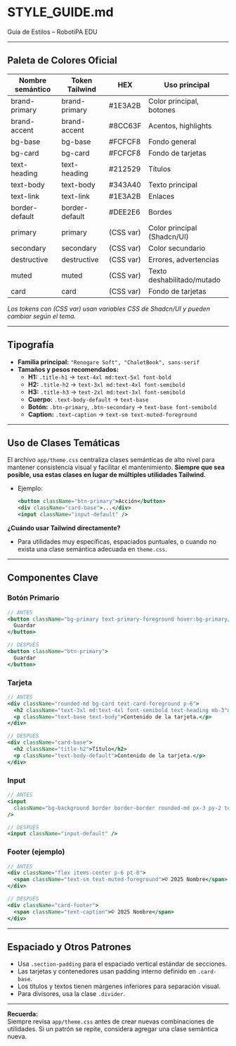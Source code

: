 # STYLE_GUIDE.md

Guía de Estilos – RobotiPA EDU

---

## Paleta de Colores Oficial

| Nombre semántico      | Token Tailwind         | HEX         | Uso principal                |
|-----------------------|-----------------------|-------------|------------------------------|
| brand-primary         | brand-primary         | #1E3A2B     | Color principal, botones     |
| brand-accent          | brand-accent          | #8CC63F     | Acentos, highlights          |
| bg-base               | bg-base               | #FCFCF8     | Fondo general                |
| bg-card               | bg-card               | #FCFCF8     | Fondo de tarjetas            |
| text-heading          | text-heading          | #212529     | Títulos                      |
| text-body             | text-body             | #343A40     | Texto principal              |
| text-link             | text-link             | #1E3A2B     | Enlaces                      |
| border-default        | border-default        | #DEE2E6     | Bordes                       |
| primary               | primary               | (CSS var)   | Color principal (Shadcn/UI)  |
| secondary             | secondary             | (CSS var)   | Color secundario             |
| destructive           | destructive           | (CSS var)   | Errores, advertencias        |
| muted                 | muted                 | (CSS var)   | Texto deshabilitado/mutado   |
| card                  | card                  | (CSS var)   | Fondo de tarjetas            |

*Los tokens con (CSS var) usan variables CSS de Shadcn/UI y pueden cambiar según el tema.*

---

## Tipografía

- **Familia principal:** `"Renogare Soft", "ChaletBook", sans-serif`
- **Tamaños y pesos recomendados:**
  - **H1:** `.title-h1` → `text-4xl md:text-5xl font-bold`
  - **H2:** `.title-h2` → `text-3xl md:text-4xl font-semibold`
  - **H3:** `.title-h3` → `text-2xl md:text-3xl font-semibold`
  - **Cuerpo:** `.text-body-default` → `text-base`
  - **Botón:** `.btn-primary`, `.btn-secondary` → `text-base font-semibold`
  - **Caption:** `.text-caption` → `text-sm text-muted-foreground`

---

## Uso de Clases Temáticas

El archivo `app/theme.css` centraliza clases semánticas de alto nivel para mantener consistencia visual y facilitar el mantenimiento. **Siempre que sea posible, usa estas clases en lugar de múltiples utilidades Tailwind.**

- Ejemplo:  
  ```jsx
  <button className="btn-primary">Acción</button>
  <div className="card-base">...</div>
  <input className="input-default" />
  ```

**¿Cuándo usar Tailwind directamente?**
- Para utilidades muy específicas, espaciados puntuales, o cuando no exista una clase semántica adecuada en `theme.css`.

---

## Componentes Clave

### Botón Primario
```jsx
// ANTES
<button className="bg-primary text-primary-foreground hover:bg-primary/90 rounded-md px-6 py-3 text-base font-semibold">
  Guardar
</button>

// DESPUÉS
<button className="btn-primary">
  Guardar
</button>
```

### Tarjeta
```jsx
// ANTES
<div className="rounded-md bg-card text-card-foreground p-6">
  <h2 className="text-3xl md:text-4xl font-semibold text-heading mb-3">Título</h2>
  <p className="text-base text-body">Contenido de la tarjeta.</p>
</div>

// DESPUÉS
<div className="card-base">
  <h2 className="title-h2">Título</h2>
  <p className="text-body-default">Contenido de la tarjeta.</p>
</div>
```

### Input
```jsx
// ANTES
<input
  className="bg-background border border-border rounded-md px-3 py-2 text-foreground placeholder:text-muted-foreground"
/>

// DESPUÉS
<input className="input-default" />
```

### Footer (ejemplo)
```jsx
// ANTES
<div className="flex items-center p-6 pt-0">
  <span className="text-sm text-muted-foreground">© 2025 Nombre</span>
</div>

// DESPUÉS
<div className="card-footer">
  <span className="text-caption">© 2025 Nombre</span>
</div>
```

---

## Espaciado y Otros Patrones

- Usa `.section-padding` para el espaciado vertical estándar de secciones.
- Las tarjetas y contenedores usan padding interno definido en `.card-base`.
- Los títulos y textos tienen márgenes inferiores para separación visual.
- Para divisores, usa la clase `.divider`.

---

**Recuerda:**  
Siempre revisa `app/theme.css` antes de crear nuevas combinaciones de utilidades. Si un patrón se repite, considera agregar una clase semántica nueva.

